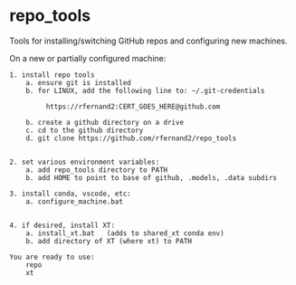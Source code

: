 # repo_tools
Tools for installing/switching GitHub repos and configuring new machines.

On a new or partially configured machine:

    1. install repo tools
        a. ensure git is installed
        b. for LINUX, add the following line to: ~/.git-credentials

             https://rfernand2:CERT_GOES_HERE@github.com

        b. create a github directory on a drive
        c. cd to the github directory
        d. git clone https://github.com/rfernand2/repo_tools


    2. set various environment variables:
        a. add repo_tools directory to PATH
        b. add HOME to point to base of github, .models, .data subdirs

    3. install conda, vscode, etc:
        a. configure_machine.bat


    4. if desired, install XT:
        a. install_xt.bat   (adds to shared_xt conda env)
        b. add directory of XT (where xt) to PATH

    You are ready to use:
        repo
        xt

        
